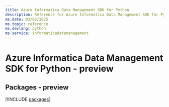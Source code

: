 ```yaml
---
title: Azure Informatica Data Management SDK for Python
description: Reference for Azure Informatica Data Management SDK for Python
ms.date: 03/03/2025
ms.topic: reference
ms.devlang: python
ms.service: informaticadatamanagement
---
```

# Azure Informatica Data Management SDK for Python - preview
## Packages - preview
[!INCLUDE [packages](informatica-data-management-index.md)]